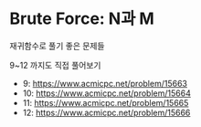 # Brute Force: N과 M

재귀함수로 풀기 좋은 문제들

9~12 까지도 직접 풀어보기

- 9: https://www.acmicpc.net/problem/15663
- 10: https://www.acmicpc.net/problem/15664
- 11: https://www.acmicpc.net/problem/15665
- 12: https://www.acmicpc.net/problem/15666
